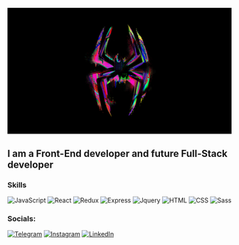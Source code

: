 ![Header](https://github.com/JAY631/JAY631/blob/main/assets/hD0vCl.webp)

<!-- <h2>Skills</h2> -->
## I am a Front-End developer and future Full-Stack developer

### Skills
![JavaScript](https://img.shields.io/badge/-JavaScript-090909?style=for-the-badge&logo=JavaScript&logoColor=E9D54D)
![React](https://img.shields.io/badge/-React-090909?style=for-the-badge&logo=React&logoColor=149eca)
![Redux](https://img.shields.io/badge/-Redux-090909?style=for-the-badge&logo=Redux&logoColor=764abc)
![Express](https://img.shields.io/badge/-Express-090909?style=for-the-badge&logo=Express&logoColor=5a5a5a)
![Jquery](https://img.shields.io/badge/-Jquery-090909?style=for-the-badge&logo=Jquery&logoColor=0863a2)
![HTML](https://img.shields.io/badge/-HTML-090909?style=for-the-badge&logo=Html&logoColor=d84924)
![CSS](https://img.shields.io/badge/-CSS-090909?style=for-the-badge&logo=Css&logoColor=254bdd)
![Sass](https://img.shields.io/badge/-Sass-090909?style=for-the-badge&logo=Sass&logoColor=cd6799)

### Socials:
[![Telegram](https://img.shields.io/badge/-Telegram-090909?style=for-the-badge&logo=telegram&logoColor=27A0D9)](https://t.me/Jay13665)
[![Instagram](https://img.shields.io/badge/-Instagram-090909?style=for-the-badge&logo=instagram&logoColor=B4068E)](https://www.instagram.com/trafi.65/)
[![LinkedIn](https://img.shields.io/badge/-LinkedIn-090909?style=for-the-badge&logo=linkedin&logoColor=007BB6)](https://www.linkedin.com/in/%D0%B1%D0%B0%D0%B9%D1%8D%D0%BB-%D0%BC%D1%8B%D0%B9%D0%B7%D0%B0%D0%BC%D0%B1%D0%B5%D0%BA%D0%BE%D0%B2-27532b277/)

